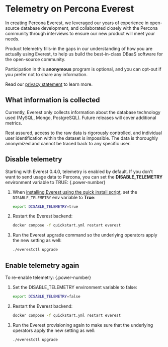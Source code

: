 # Telemetry on Percona Everest

In creating Percona Everest, we leveraged our years of experience in open-source database development, and collaborated closely with the Percona community through interviews to ensure our new product will meet your needs.

Product telemetry fills-in the gaps in our understanding of how you are actually using Everest, to help us build the best-in-class DBaaS software for the open-source community.

Participation in this **anonymous** program is optional, and you can opt-out if you prefer not to share any information.

Read our [privacy statement](https://www.percona.com/privacy-policy#h.e34c40q8sb1a) to learn more.

## What information is collected

Currently, Everest only collects information about the database technology used (MySQL, Mongo, PostgreSQL). Future releases will cover additional metrics.

Rest assured, access to the raw data is rigorously controlled, and individual user identification within the dataset is impossible. The data is thoroughly anonymized and cannot be traced back to any specific user.

## Disable telemetry

Starting with Everest 0.4.0, telemetry is enabled by default. If you don't want to send usage data to Percona, you can set the **DISABLE_TELEMETRY** environment variable to TRUE:
{.power-number}

1. When [installing Everest using the quick install script](../quickstart-guide/quick-install.md), set the `DISABLE_TELEMETRY` env variable to **True**: 
   
      ```sh
      export DISABLE_TELEMETRY=true
      ```

2. Restart the Everest backend:
   
   ```sh
   docker compose -f quickstart.yml restart everest   
   ```

3. Run the Everest upgrade command so the underlying operators apply the new setting as well:
   
    ```sh
    ./everestctl upgrade
    ```

## Enable telemetry again

To re-enable telemetry:
{.power-number}

1. Set the DISABLE_TELEMETRY environment variable to false: 
   
    ```sh 
    export DISABLE_TELEMETRY=false
    ```

2. Restart the Everest backend:
    
    ```sh
    docker compose -f quickstart.yml restart everest
    ```

3. Run the Everest provisioning again to make sure that the underlying operators apply the new setting as well:
    
    ```sh
    ./everestctl upgrade
    ```